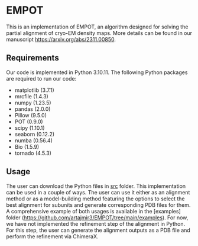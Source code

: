 # EMPOT
This is an implementation of EMPOT, an algorithm designed for solving the partial alignment of cryo-EM density maps. More details can be found in our manuscript https://arxiv.org/abs/2311.00850.

## Requirements
Our code is implemented in Python 3.10.11. The following Python packages are required to run our code:
- matplotlib (3.7.1)
- mrcfile (1.4.3)
- numpy (1.23.5)
- pandas (2.0.0)
- Pillow (9.5.0)
- POT (0.9.0)
- scipy (1.10.1)
- seaborn (0.12.2)
- numba (0.56.4)
- Bio (1.5.9)
- tornado (4.5.3)

## Usage
The user can download the Python files in [src](https://github.com/artajmir3/EMPOT/tree/main/src) folder. This implementation can be used in a couple of ways. The user can use it either as an alignment method or as a model-building method featuring the options to select the best alignment for subunits and generate corresponding PDB files for them. A comprehensive example of both usages is available in the [examples] folder (https://github.com/artajmir3/EMPOT/tree/main/examples). For now, we have not implemented the refinement step of the alignment in Python. For this step, the user can generate the alignment outputs as a PDB file and perform the refinement via ChimeraX.
